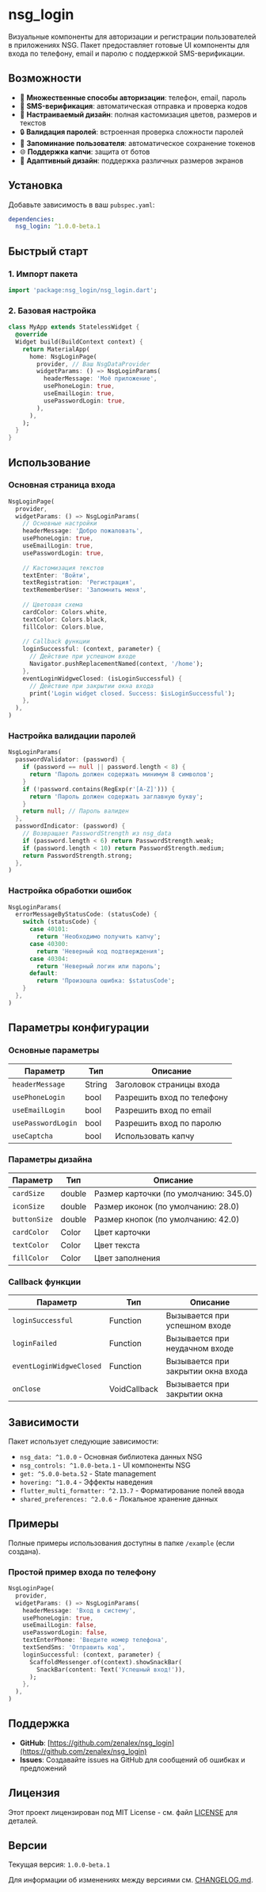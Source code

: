 # nsg_login

Визуальные компоненты для авторизации и регистрации пользователей в приложениях NSG. Пакет предоставляет готовые UI компоненты для входа по телефону, email и паролю с поддержкой SMS-верификации.

## Возможности

- 🔐 **Множественные способы авторизации**: телефон, email, пароль
- 📱 **SMS-верификация**: автоматическая отправка и проверка кодов
- 🎨 **Настраиваемый дизайн**: полная кастомизация цветов, размеров и текстов
- 🔒 **Валидация паролей**: встроенная проверка сложности паролей
- 💾 **Запоминание пользователя**: автоматическое сохранение токенов
- 🌐 **Поддержка капчи**: защита от ботов
- 📱 **Адаптивный дизайн**: поддержка различных размеров экранов

## Установка

Добавьте зависимость в ваш `pubspec.yaml`:

```yaml
dependencies:
  nsg_login: ^1.0.0-beta.1
```

## Быстрый старт

### 1. Импорт пакета

```dart
import 'package:nsg_login/nsg_login.dart';
```

### 2. Базовая настройка

```dart
class MyApp extends StatelessWidget {
  @override
  Widget build(BuildContext context) {
    return MaterialApp(
      home: NsgLoginPage(
        provider, // Ваш NsgDataProvider
        widgetParams: () => NsgLoginParams(
          headerMessage: 'Моё приложение',
          usePhoneLogin: true,
          useEmailLogin: true,
          usePasswordLogin: true,
        ),
      ),
    );
  }
}
```

## Использование

### Основная страница входа

```dart
NsgLoginPage(
  provider,
  widgetParams: () => NsgLoginParams(
    // Основные настройки
    headerMessage: 'Добро пожаловать',
    usePhoneLogin: true,
    useEmailLogin: true,
    usePasswordLogin: true,
    
    // Кастомизация текстов
    textEnter: 'Войти',
    textRegistration: 'Регистрация',
    textRememberUser: 'Запомнить меня',
    
    // Цветовая схема
    cardColor: Colors.white,
    textColor: Colors.black,
    fillColor: Colors.blue,
    
    // Callback функции
    loginSuccessful: (context, parameter) {
      // Действие при успешном входе
      Navigator.pushReplacementNamed(context, '/home');
    },
    eventLoginWidgweClosed: (isLoginSuccessful) {
      // Действие при закрытии окна входа
      print('Login widget closed. Success: $isLoginSuccessful');
    },
  ),
)
```

### Настройка валидации паролей

```dart
NsgLoginParams(
  passwordValidator: (password) {
    if (password == null || password.length < 8) {
      return 'Пароль должен содержать минимум 8 символов';
    }
    if (!password.contains(RegExp(r'[A-Z]'))) {
      return 'Пароль должен содержать заглавную букву';
    }
    return null; // Пароль валиден
  },
  passwordIndicator: (password) {
    // Возвращает PasswordStrength из nsg_data
    if (password.length < 6) return PasswordStrength.weak;
    if (password.length < 10) return PasswordStrength.medium;
    return PasswordStrength.strong;
  },
)
```

### Настройка обработки ошибок

```dart
NsgLoginParams(
  errorMessageByStatusCode: (statusCode) {
    switch (statusCode) {
      case 40101:
        return 'Необходимо получить капчу';
      case 40300:
        return 'Неверный код подтверждения';
      case 40304:
        return 'Неверный логин или пароль';
      default:
        return 'Произошла ошибка: $statusCode';
    }
  },
)
```

## Параметры конфигурации

### Основные параметры

| Параметр | Тип | Описание |
|----------|-----|----------|
| `headerMessage` | String | Заголовок страницы входа |
| `usePhoneLogin` | bool | Разрешить вход по телефону |
| `useEmailLogin` | bool | Разрешить вход по email |
| `usePasswordLogin` | bool | Разрешить вход по паролю |
| `useCaptcha` | bool | Использовать капчу |

### Параметры дизайна

| Параметр | Тип | Описание |
|----------|-----|----------|
| `cardSize` | double | Размер карточки (по умолчанию: 345.0) |
| `iconSize` | double | Размер иконок (по умолчанию: 28.0) |
| `buttonSize` | double | Размер кнопок (по умолчанию: 42.0) |
| `cardColor` | Color | Цвет карточки |
| `textColor` | Color | Цвет текста |
| `fillColor` | Color | Цвет заполнения |

### Callback функции

| Параметр | Тип | Описание |
|----------|-----|----------|
| `loginSuccessful` | Function | Вызывается при успешном входе |
| `loginFailed` | Function | Вызывается при неудачном входе |
| `eventLoginWidgweClosed` | Function | Вызывается при закрытии окна входа |
| `onClose` | VoidCallback | Вызывается при закрытии окна |

## Зависимости

Пакет использует следующие зависимости:

- `nsg_data: ^1.0.0` - Основная библиотека данных NSG
- `nsg_controls: ^1.0.0-beta.1` - UI компоненты NSG
- `get: ^5.0.0-beta.52` - State management
- `hovering: ^1.0.4` - Эффекты наведения
- `flutter_multi_formatter: ^2.13.7` - Форматирование полей ввода
- `shared_preferences: ^2.0.6` - Локальное хранение данных

## Примеры

Полные примеры использования доступны в папке `/example` (если создана).

### Простой пример входа по телефону

```dart
NsgLoginPage(
  provider,
  widgetParams: () => NsgLoginParams(
    headerMessage: 'Вход в систему',
    usePhoneLogin: true,
    useEmailLogin: false,
    usePasswordLogin: false,
    textEnterPhone: 'Введите номер телефона',
    textSendSms: 'Отправить код',
    loginSuccessful: (context, parameter) {
      ScaffoldMessenger.of(context).showSnackBar(
        SnackBar(content: Text('Успешный вход!')),
      );
    },
  ),
)
```

## Поддержка

- **GitHub**: [https://github.com/zenalex/nsg_login](https://github.com/zenalex/nsg_login)
- **Issues**: Создавайте issues на GitHub для сообщений об ошибках и предложений

## Лицензия

Этот проект лицензирован под MIT License - см. файл [LICENSE](LICENSE) для деталей.

## Версии

Текущая версия: `1.0.0-beta.1`

Для информации об изменениях между версиями см. [CHANGELOG.md](CHANGELOG.md).
